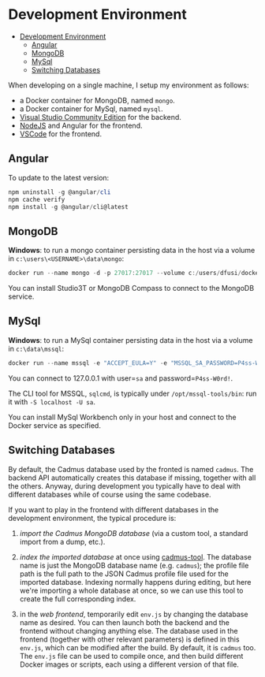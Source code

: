# Development Environment

- [Development Environment](#development-environment)
  - [Angular](#angular)
  - [MongoDB](#mongodb)
  - [MySql](#mysql)
  - [Switching Databases](#switching-databases)

When developing on a single machine, I setup my environment as follows:

- a Docker container for MongoDB, named `mongo`.
- a Docker container for MySql, named `mysql`.
- [Visual Studio Community Edition](https://visualstudio.microsoft.com/vs/community/) for the backend.
- [NodeJS](https://nodejs.org/en/download/) and Angular for the frontend.
- [VSCode](https://code.visualstudio.com/download) for the frontend.

## Angular

To update to the latest version:

```ps1
npm uninstall -g @angular/cli
npm cache verify
npm install -g @angular/cli@latest
```

## MongoDB

**Windows**: to run a mongo container persisting data in the host via a volume in `c:\users\<USERNAME>\data\mongo`:

```ps1
docker run --name mongo -d -p 27017:27017 --volume c:/users/dfusi/dockerVolMongo/db:/data/db mongo --noauth
```

You can install Studio3T or MongoDB Compass to connect to the MongoDB service.

## MySql

**Windows**: to run a MySql container persisting data in the host via a volume in `c:\data\mssql`:

```ps1
docker run --name mssql -e "ACCEPT_EULA=Y" -e "MSSQL_SA_PASSWORD=P4ss-W0rd!" -p 1433:1433 -v c:/data/mssql:/var/opt/mssql/data -d mcr.microsoft.com/mssql/server:2017-latest-ubuntu
```

You can connect to 127.0.0.1 with user=`sa` and password=`P4ss-W0rd!`.

The CLI tool for MSSQL, `sqlcmd`, is typically under `/opt/mssql-tools/bin`: run it with `-S localhost -U sa`.

You can install MySql Workbench only in your host and connect to the Docker service as specified.

## Switching Databases

By default, the Cadmus database used by the fronted is named `cadmus`. The backend API automatically creates this database if missing, together with all the others. Anyway, during development you typically have to deal with different databases while of course using the same codebase.

If you want to play in the frontend with different databases in the development environment, the typical procedure is:

1. *import the Cadmus MongoDB database* (via a custom tool, a standard import from a dump, etc.).

2. *index the imported database* at once using [cadmus-tool](https://github.com/vedph/cadmus_tool). The database name is just the MongoDB database name (e.g. `cadmus`); the profile file path is the full path to the JSON Cadmus profile file used for the imported database. Indexing normally happens during editing, but here we're importing a whole database at once, so we can use this tool to create the full corresponding index.

3. in the *web frontend*, temporarily edit `env.js` by changing the database name as desired. You can then launch both the backend and the frontend without changing anything else. The database used in the frontend (together with other relevant parameters) is defined in this `env.js`, which can be modified after the build. By default, it is `cadmus` too. The `env.js` file can be used to compile once, and then build different Docker images or scripts, each using a different version of that file.
